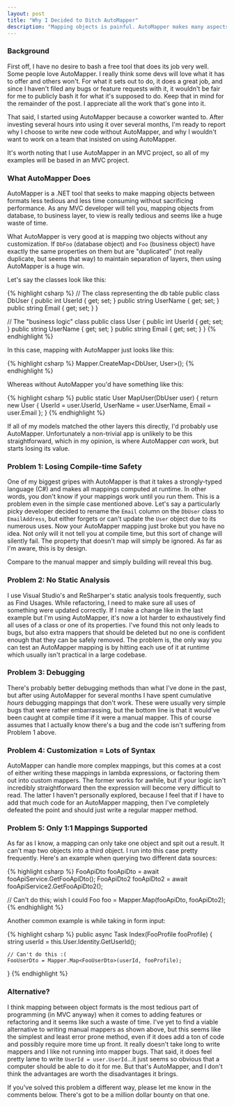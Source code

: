 ```yaml
---
layout: post
title: "Why I Decided to Ditch AutoMapper"
description: "Mapping objects is painful. AutoMapper makes many aspects of mapping less painful, but is the cost worth it?"
---
```


### Background

First off, I have no desire to bash a free tool that does its job very well.
Some people love AutoMapper. I really think some devs will love what it has to
offer and others won't. For what it sets out to do, it does a great job, and
since I haven't filed any bugs or feature requests with it, it wouldn't be fair
for me to publicly bash it for what it's supposed to do. Keep that in mind for
the remainder of the post. I appreciate all the work that's gone into it.

That said, I started using AutoMapper because a coworker wanted to. After
investing several hours into using it over several months, I'm ready to report
why I choose to write new code without AutoMapper, and why I wouldn't want to
work on a team that insisted on using AutoMapper.

It's worth noting that I use AutoMapper in an MVC project, so all of my
examples will be based in an MVC project.

### What AutoMapper Does

AutoMapper is a .NET tool that seeks to make mapping objects between formats
less tedious and less time consuming without sacrificing performance. As any
MVC developer will tell you, mapping objects from database, to business layer,
to view is really tedious and seems like a huge waste of time.

What AutoMapper is very good at is mapping two objects without any
customization. If `DbFoo` (database object) and `Foo` (business object) have
exactly the same properties on them but are "duplicated" (not really duplicate,
but seems that way) to maintain separation of layers, then using
AutoMapper is a huge win.

Let's say the classes look like this:

{% highlight csharp %}
// The class representing the db table
public class DbUser
{
    public int UserId { get; set; }
    public string UserName { get; set; }
    public string Email { get; set; }
}

// The "business logic" class
public class User
{
    public int UserId { get; set; }
    public string UserName { get; set; }
    public string Email { get; set; }
}
{% endhighlight %}

In this case, mapping with AutoMapper just looks like this:

{% highlight csharp %}
Mapper.CreateMap<DbUser, User>();
{% endhighlight %}

Whereas without AutoMapper you'd have something like this:

{% highlight csharp %}
public static User MapUser(DbUser user)
{
    return new User
    {
        UserId = user.UserId,
        UserName = user.UserName,
        Email = user.Email
    };
}
{% endhighlight %}

If all of my models matched the other layers this directly, I'd probably use
AutoMapper.  Unfortunately a non-trivial app is unlikely to be this
straightforward, which in my opinion, is where AutoMapper *can* work, but
starts losing its value.

### Problem 1: Losing Compile-time Safety

One of my biggest gripes with AutoMapper is that it takes a strongly-typed
language (C#) and makes all mappings computed at runtime. In other words, you
don't know if your mappings work until you run them. This is a problem even in
the simple case mentioned above. Let's say a particularly picky developer
decided to rename the `Email` column on the `DbUser` class to `EmailAddress`,
but either forgets or can't update the `User` object due to its
numerous uses. Now your AutoMapper mapping just broke but you have no
idea. Not only will it not tell you at compile time, but this sort of
change will silently fail. The property that doesn't map will simply be
ignored. As far as I'm aware, this is by design.

Compare to the manual mapper and simply building will reveal this bug.

### Problem 2: No Static Analysis

I use Visual Studio's and ReSharper's static analysis tools frequently, such as
Find Usages. While refactoring, I need to make sure all uses of something were
updated correctly. If I make a change like in the last example but I'm using
AutoMapper, it's now a lot harder to exhaustively find all uses of a class or
one of its properties. I've found this not only leads to bugs, but also extra
mappers that should be deleted but no one is confident enough that they can be
safely removed. The problem is, the only way you can test an AutoMapper mapping
is by hitting each use of it at runtime which usually isn't practical in a
large codebase.

### Problem 3: Debugging

There's probably better debugging methods than what I've done in the past, but
after using AutoMapper for several months I have spent cumulative *hours*
debugging mappings that don't work. These were usually very simple bugs that
were rather embarrassing, but the bottom line is that it would've been caught
at compile time if it were a manual mapper. This of course assumes that I
actually know there's a bug and the code isn't suffering from Problem 1 above.

### Problem 4: Customization = Lots of Syntax

AutoMapper can handle more complex mappings, but this comes at a cost of either
writing these mappings in lambda expressions, or factoring them out into custom
mappers. The former works for awhile, but if your logic isn't incredibly
straightforward then the expression will become very difficult to read. The
latter I haven't personally explored, because I feel that if I have to add that
much code for an AutoMapper mapping, then I've completely defeated the point
and should just write a regular mapper method.

### Problem 5: Only 1:1 Mappings Supported

As far as I know, a mapping can only take one object and spit out a result. It
can't map two objects into a third object. I run into this case pretty
frequently. Here's an example when querying two different data sources:

{% highlight csharp %}
FooApiDto fooApiDto = await fooApiService.GetFooApiDto();
FooApiDto2 fooApiDto2 = await fooApiService2.GetFooApiDto2();

// Can't do this; wish I could
Foo foo = Mapper.Map<Foo>(fooApiDto, fooApiDto2);
{% endhighlight %}

Another common example is while taking in form input:

{% highlight csharp %}
public async Task<ActionResult> Index(FooProfile fooProfile)
{
    string userId = this.User.Identity.GetUserId();

    // Can't do this :(
    FooUserDto = Mapper.Map<FooUserDto>(userId, fooProfile);
}
{% endhighlight %}

### Alternative?

I think mapping between object formats is the most tedious part of
programming (in MVC anyway) when it comes to adding features or refactoring and
it seems like such a waste of time. I've yet to find a viable alternative to
writing manual mappers as shown above, but this seems like the simplest and
least error prone method, even if it does add a ton of code and possibly
require more time up front. It really doesn't take long to write mappers and I
like not running into mapper bugs. That said, it does feel pretty lame to write
`UserId = user.UserId`...it just seems so obvious that a computer should be
able to do it for me. But that's AutoMapper, and I don't think the advantages
are worth the disadvantages it brings.

If you've solved this problem a different way, please let me know in the
comments below. There's got to be a million dollar bounty on that one.
